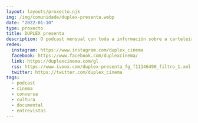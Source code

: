 ```yaml
---
layout: layouts/proxecto.njk
img: /img/comunidade/duplex-presenta.webp
date: "2022-01-10"
type: proxecto
title: DUPLEX presenta
description: O podcast mensual con toda a información sobre a carteleira e as novidades de DUPLEX Cinema, a túa sala en Ferrol.
redes:
  instagram: https://www.instagram.com/duplex_cinema
  facebook: https://www.facebook.com/duplexcinema/
  link: https://duplexcinema.com/gl
  rss: https://www.ivoox.com/duplex-presenta_fg_f11146490_filtro_1.xml
  twitter: https://twitter.com/duplex_cinema
tags:
  - podcast
  - cinema
  - conversa
  - cultura
  - documental
  - entrevistas
---
```

